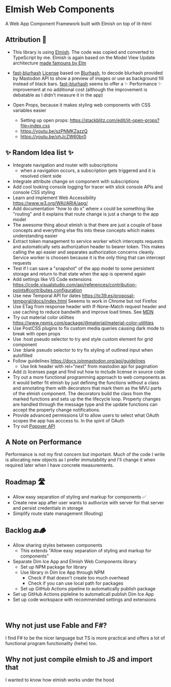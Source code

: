 # Elmish Web Components

A Web App Component Framework built with Elmish on top of lit-html

## Attribution 👏

- This library is using [Elmish](https://github.com/elmish/elmish). The code was copied and converted to TypeScript by me. Elmish is again based on the Model View Update architecture [made famouns by Elm](https://github.com/elmish/elmish#elmish-elm-like-abstractions-for-f-applications)

- [fast-blurhash](https://github.com/mad-gooze/fast-blurhash) [License](https://github.com/mad-gooze/fast-blurhash/blob/main/LICENSE) based on [Blurhash](https://github.com/woltapp/blurhash/), to decode blurhash provided by Mastodon API to show a preview of images or use as background fill instead of black bars. [fast-blurhash](https://github.com/mad-gooze/fast-blurhash) seems to offer a ✨ Performance ✨ improvement at no additional cost (although the improvement is debatable as I didn't measure it in the app)

- Open Props, because it makes styling web components with CSS variables easier
  - Setting up open props: https://stackblitz.com/edit/jit-open-props?file=index.css
  - https://youtu.be/szPNMKZazzQ
  - https://youtu.be/ohJcZW60br0

## ✨ Random Idea list ✨

- Integrate navigation and router with subscriptions
  - when a navigation occurs, a subscription gets triggered and it is resolved client side
- Integrate attribute change on component with subscriptions
- Add cool looking console logging for tracer with slick console APIs and console CSS styling
- Learn and implement Web Accessibility https://www.w3.org/WAI/ARIA/apg/
- Add documentation "how to do x" where x could be something like "routing" and it explains that route change is just a change to the app model
- The awesome thing about elmish is that there are just a couple of base concepts and everything else fits into these concepts which makes understanding easier
- Extract token management to service worker which intercepts requests and automatically sets authorization header to bearer token. This makes calling the api easier and separates authorization concerns cleanly. Service worker is choosen because it is the only thing that can intercept requests
- Test if I can save a "snapshot" of the app model to some persistent storage and return to that state when the app is openend again
- Add settings like VS Code extensions https://code.visualstudio.com/api/references/contribution-points#contributes.configuration
- Use new Temporal API for dates https://tc39.es/proposal-temporal/docs/index.html
  Seeems to work in Chrome but not Firefox
- Use ETag from response header with If-None-Match request header and use caching to reduce bandwith and improve load times. See [MDN](https://developer.mozilla.org/en-US/docs/Web/HTTP/Headers/ETag)
- Try out material color utiilties https://www.npmjs.com/package/@material/material-color-utilities
- Use PostCSS plugins to fix custom media queries causing dark mode to break with open props
- Use :host pseudo selector to try and style custom element for grid component
- Use :blank pseudo selector to try fix styling of outlined input when autofilled
- Follow guidelines https://docs.joinmastodon.org/api/guidelines
  - Use link header with rel="next" from mastodon api for pagination
- Add ⚖️ licenses page and find out how to include license in source code
- Try out a more functional programming approach to web components as it would better fit elmish by just defining the functions without a class and annotating them with decorators that mark them as the MVU parts of the elmish component. The decorators build the class from the marked functions and sets up the the lifecycle loop. Property changes are handled through the message type and the update functions can accept the property change notifications.
- Provide advanced permissions UI to allow users to select what OAuth scopes the app has acccess to. In the spirit of OAuth
- Try out [Popover API](https://developer.mozilla.org/en-US/docs/Web/HTML/Global_attributes/popover)

## A Note on Performance

Performance is not my first concern but important. Much of the code I write is allocating new objects as I prefer immutability and I'll change it when required later when I have concrete measurements.

## Roadmap 🛣️

- Allow easy separation of styling and markup for components ✅
- Create new app after user wants to authorize with server for that server and persist credentials in storage
- Simplify route state management (Routing)

## Backlog 🔙🪵

- Allow sharing styles between components
  - This extends "Allow easy separation of styling and markup for components"
- Separate Dim Ice App and Elmish Web Components library
  - Set up NPM package for library
  - Use library in Dim Ice App through NPM
    - Check if that doesn't create too much overhead
    - Check if you can use local path for packages
  - Set up GitHub Actions pipeline to automatically publish package
- Set up GitHub Actions pipleline to automaticall publish Dim Ice App
- Set up code workspace with recommended settings and extensions

<br/>

## Why not just use Fable and F#?

I find F# to be the nicer language but TS is more practical and offers a lot of functional program functionality (hehe) too.

## Why not just compile elmish to JS and import that

I wanted to know how elmish works under the hood
